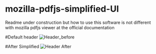 # mozilla-pdfjs-simplified-UI

Readme under construction
but how to use this software is not different with mozilla pdfjs viewer at the official documentation

#Default header
![Header_before](https://user-images.githubusercontent.com/55376121/122506332-150fc380-d039-11eb-8113-3e166c4387d2.PNG)



#After Simplified
![Header After](https://user-images.githubusercontent.com/55376121/122506291-fe696c80-d038-11eb-845a-e4a73b9440df.PNG)

